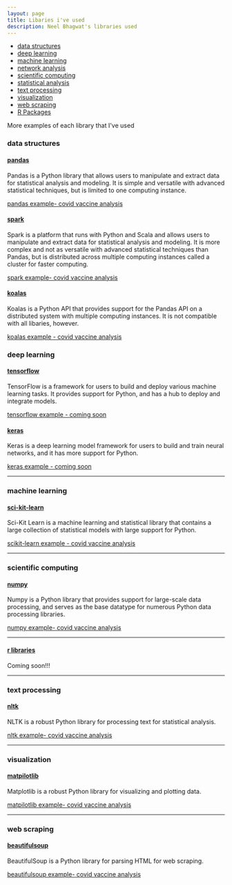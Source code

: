 ```yaml
---
layout: page
title: Libaries i've used
description: Neel Bhagwat's libraries used
---
```


<div class="navbar">
    <div class="navbar-inner">
        <ul class="nav">
            <li><a href="#datastructures">data structures</a></li>
            <li><a href="#deeplearning">deep learning</a></li>
            <li><a href="#machinelearning">machine learning</a></li>
            <li><a href="#networkanalysis">network analysis</a></li>
            <li><a href="#scientificcomputing">scientific computing</a></li>
            <li><a href="#statisticalanalysis">statistical analysis</a></li>
            <li><a href="#textprocessing">text processing</a></li>
            <li><a href="#visualization">visualization</a></li>
            <li><a href="#webscraping">web scraping</a></li>
            <li><a href="#rpackages">R Packages</a></li>
        </ul>
    </div>
</div>

More examples of each library that I've used 

### <a name="datastructures"></a>data structures
#### <a name="qtl"></a>[pandas](https://pandas.pydata.org/)
Pandas is a Python library that allows users to manipulate and extract data for statistical analysis and modeling. It is simple and versatile with advanced statistical techniques, but is limited to one computing instance.

[pandas example- covid vaccine analysis](https://medium.com/@bhagwatn2021/covid-vaccine-demographic-analysis-c150be376e5f)

#### <a name="qtl"></a>[spark](https://spark.apache.org/)
Spark is a platform that runs with Python and Scala and allows users to manipulate and extract data for statistical analysis and modeling. It is more complex and not as versatile with advanced statistical techniques than Pandas, but is distributed across multiple computing instances called a cluster for faster computing.

[spark example- covid vaccine analysis](https://medium.com/@bhagwatn2021/covid-vaccine-demographic-analysis-c150be376e5f)

#### <a name="qtl"></a>[koalas](https://koalas.readthedocs.io/en/latest/index.html)
Koalas is a Python API that provides support for the Pandas API on a distributed system with multiple computing instances. It is not compatible with all libaries, however. 

[koalas example - covid vaccine analysis](https://medium.com/@bhagwatn2021/covid-vaccine-demographic-analysis-c150be376e5f)

### <a name="deeplearning"></a>deep learning
#### <a name="qtl"></a>[tensorflow](https://www.tensorflow.org/)
TensorFlow is a framework for users to build and deploy various machine learning tasks. It provides support for Python, and has a hub to deploy and integrate models. 

[tensorflow example - coming soon](http://groups.google.com/group/Rqtl-disc)

#### <a name="qtl"></a>[keras](https://keras.io/)
Keras is a deep learning model framework for users to build and train neural networks, and it has more support for Python. 

[keras example - coming soon](http://groups.google.com/group/Rqtl-disc)

---

### <a name="machinelearning"></a>machine learning
#### <a name="qtl"></a>[sci-kit-learn](https://scikit-learn.org/stable/)
Sci-Kit Learn is a machine learning and statistical library that contains a large collection of statistical models with large support for Python.

[scikit-learn example - covid vaccine analysis](https://medium.com/@bhagwatn2021/covid-vaccine-demographic-analysis-c150be376e5f)

---

### <a name="scientificcomputing"></a>scientific computing
#### <a name="qtl"></a>[numpy](https://numpy.org/)
Numpy is a Python library that provides support for large-scale data processing, and serves as the base datatype for numerous Python data processing libraries. 

[numpy example- covid vaccine analysis](https://medium.com/@bhagwatn2021/covid-vaccine-demographic-analysis-c150be376e5f)

--- 

#### <a name="qtl"></a>[r libraries](https://www.r-project.org/)
Coming soon!!!

---

### <a name="textprocessing"></a>text processing
#### <a name="qtl"></a>[nltk](https://www.nltk.org/)
NLTK is a robust Python library for processing text for statistical analysis. 

[nltk example- covid vaccine analysis](https://medium.com/@bhagwatn2021/covid-vaccine-demographic-analysis-c150be376e5f)

---

### <a name="visualization"></a>visualization
#### <a name="qtl"></a>[matpilotlib](https://matplotlib.org/)
Matplotlib is a robust Python library for visualizing and plotting data. 

[matpilotlib example- covid vaccine analysis](https://medium.com/@bhagwatn2021/covid-vaccine-demographic-analysis-c150be376e5f)

---

### <a name="webscraping"></a>web scraping
#### <a name="qtl"></a>[beautifulsoup](https://beautiful-soup-4.readthedocs.io/en/latest/)
BeautifulSoup is a Python library for parsing HTML for web scraping. 

[beautifulsoup example- covid vaccine analysis](https://medium.com/@bhagwatn2021/covid-vaccine-demographic-analysis-c150be376e5f)
